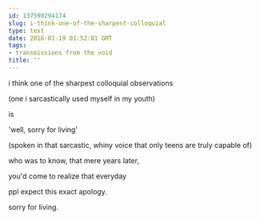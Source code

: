 ```yaml
---
id: 137590294174
slug: i-think-one-of-the-sharpest-colloquial
type: text
date: 2016-01-19 01:52:01 GMT
tags:
- transmissions from the void
title: ''
---
```


i think one of the sharpest colloquial observations

(one i sarcastically used myself in my youth)

is

'well, sorry for living'

(spoken in that sarcastic, whiny voice that only teens are truly capable of)

who was to know, that mere years later,

you'd come to realize that everyday

ppl expect this exact apology.

sorry for living.